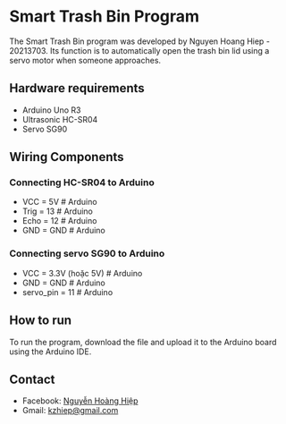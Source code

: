 # Smart Trash Bin Program

The Smart Trash Bin program was developed by Nguyen Hoang Hiep - 20213703. Its function is to automatically open the trash bin lid using a servo motor when someone approaches.

## Hardware requirements
- Arduino Uno R3
- Ultrasonic HC-SR04
- Servo SG90

## Wiring Components
### Connecting HC-SR04 to Arduino
- VCC = 5V  # Arduino
- Trig = 13 # Arduino
- Echo = 12 # Arduino
- GND = GND # Arduino

### Connecting servo SG90 to Arduino
- VCC = 3.3V (hoặc 5V) # Arduino
- GND = GND            # Arduino
- servo_pin = 11       # Arduino

## How to run
To run the program, download the file and upload it to the Arduino board using the Arduino IDE.

## Contact

- Facebook: [Nguyễn Hoàng Hiệp](https://www.facebook.com/profile.php?id=100009669068016)
- Gmail: kzhiep@gmail.com

